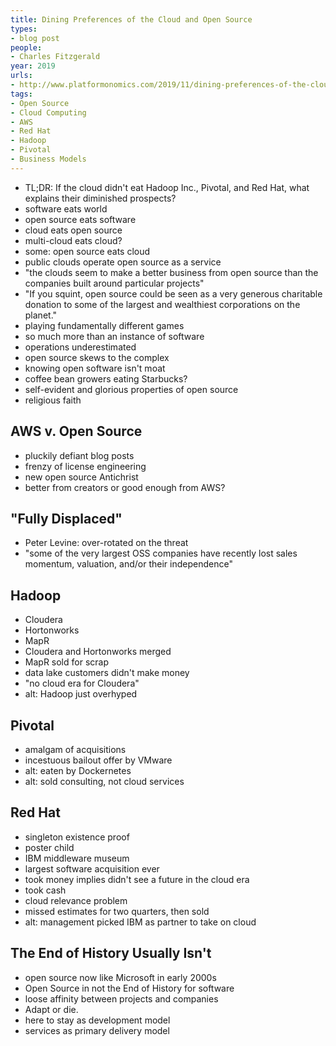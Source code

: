 ```yaml
---
title: Dining Preferences of the Cloud and Open Source
types:
- blog post
people:
- Charles Fitzgerald
year: 2019
urls:
- http://www.platformonomics.com/2019/11/dining-preferences-of-the-cloud-and-open-source-who-eats-who/
tags:
- Open Source
- Cloud Computing
- AWS
- Red Hat
- Hadoop
- Pivotal
- Business Models
---
```


- TL;DR: If the cloud didn't eat Hadoop Inc., Pivotal, and Red Hat, what explains their diminished prospects?
- software eats world
- open source eats software
- cloud eats open source
- multi-cloud eats cloud?
- some: open source eats cloud
- public clouds operate open source as a service
- "the clouds seem to make a better business from open source than the companies built around particular projects"
- "If you squint, open source could be seen as a very generous charitable donation to some of the largest and wealthiest corporations on the planet."
- playing fundamentally different games
- so much more than an instance of software
- operations underestimated
- open source skews to the complex
- knowing open software isn't moat
- coffee bean growers eating Starbucks?
- self-evident and glorious properties of open source
- religious faith

## AWS v. Open Source
- pluckily defiant blog posts
- frenzy of license engineering
- new open source Antichrist
- better from creators or good enough from AWS?

## "Fully Displaced"
- Peter Levine: over-rotated on the threat
- "some of the very largest OSS companies have recently lost sales momentum, valuation, and/or their independence"

## Hadoop
- Cloudera
- Hortonworks
- MapR
- Cloudera and Hortonworks merged
- MapR sold for scrap
- data lake customers didn't make money
- "no cloud era for Cloudera"
- alt: Hadoop just overhyped

## Pivotal
- amalgam of acquisitions
- incestuous bailout offer by VMware
- alt: eaten by Dockernetes
- alt: sold consulting, not cloud services

## Red Hat
- singleton existence proof
- poster child
- IBM middleware museum
- largest software acquisition ever
- took money implies didn't see a future in the cloud era
- took cash
- cloud relevance problem
- missed estimates for two quarters, then sold
- alt: management picked IBM as partner to take on cloud

## The End of History Usually Isn't
- open source now like Microsoft in early 2000s
- Open Source in not the End of History for software
- loose affinity between projects and companies
- Adapt or die.
- here to stay as development model
- services as primary delivery model
